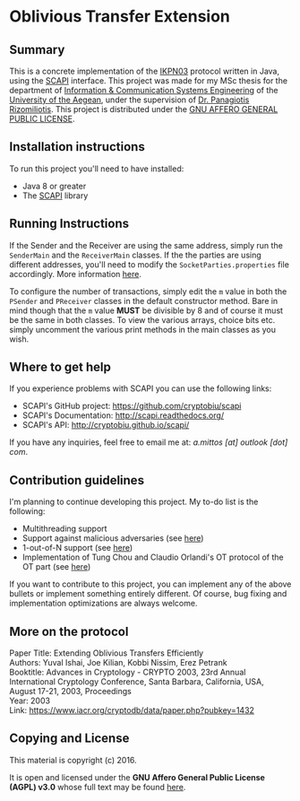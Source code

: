 # Oblivious Transfer Extension

## Summary

This is a concrete implementation of the [IKPN03](https://www.iacr.org/cryptodb/data/paper.php?pubkey=1432) protocol written in Java, using the [SCAPI](http://scapi.readthedocs.org/en/latest/intro.html) interface. 
This project was made for my MSc thesis for the department of [Information & Communication Systems Engineering](http://msc.icsd.aegean.gr/) of the [University of the Aegean](http://www.aegean.gr/), under the supervision of [Dr. Panagiotis Rizomiliotis](https://www.linkedin.com/in/panagiotis-rizomiliotis-1573512a).
This project is distributed under the [GNU AFFERO GENERAL PUBLIC LICENSE](http://www.gnu.org/licenses/agpl-3.0.txt). 

## Installation instructions 

To run this project you'll need to have installed: 

* Java 8 or greater
* The [SCAPI](http://scapi.readthedocs.org/en/latest/install.html) library

## Running Instructions

If the Sender and the Receiver are using the same address, simply run the `SenderMain` and the `ReceiverMain` classes. If the the parties are using different addresses, you'll need to modify the `SocketParties.properties` file accordingly. More information [here](http://scapi.readthedocs.org/en/latest/communication.html#setting-up-communication). 

To configure the number of transactions, simply edit the `m` value in both the `PSender` and `PReceiver` classes in the default constructor method. Bare in mind though that the `m` value **MUST** be divisible by 8 and of course it must be the same in both classes. To view the various arrays, choice bits etc. simply uncomment the various print methods in the main classes as you wish. 

## Where to get help

If you experience problems with SCAPI you can use the following links: 

* SCAPI's GitHub project: https://github.com/cryptobiu/scapi
* SCAPI's Documentation: http://scapi.readthedocs.org/
* SCAPI's API: http://cryptobiu.github.io/scapi/

If you have any inquiries, feel free to email me at: *a.mittos [at] outlook [dot] com*. 

## Contribution guidelines

I'm planning to continue developing this project. My to-do list is the following: 

* Multithreading support
* Support against malicious adversaries (see [here](https://eprint.iacr.org/2015/061))
* 1-out-of-N support (see [here](https://eprint.iacr.org/2013/491))
* Implementation of Tung Chou and Claudio Orlandi's OT protocol of the OT part (see [here](https://eprint.iacr.org/2015/267)) 

If you want to contribute to this project, you can implement any of the above bullets or implement something entirely different. Of course, bug fixing and implementation optimizations are always welcome.

## More on the protocol

Paper Title: Extending Oblivious Transfers Efficiently<br>
Authors: Yuval Ishai, Joe Kilian, Kobbi Nissim, Erez Petrank<br>
Booktitle: Advances in Cryptology - CRYPTO 2003, 23rd Annual International Cryptology Conference, Santa Barbara, California, USA, August 17-21, 2003, Proceedings<br>
Year: 2003<br>
Link: https://www.iacr.org/cryptodb/data/paper.php?pubkey=1432

## Copying and License 

This material is copyright (c) 2016.

It is open and licensed under the **GNU Affero General Public License (AGPL) v3.0** whose full text may be found [here](http://www.gnu.org/licenses/agpl-3.0.txt). 
